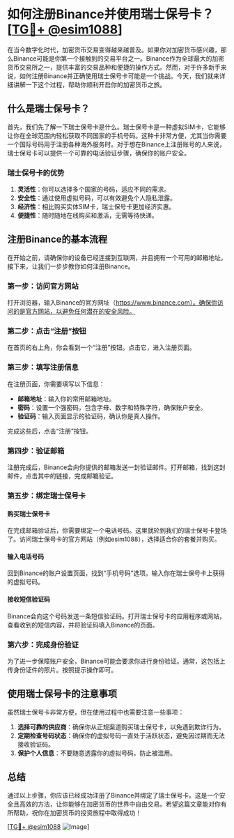 # 如何注册Binance并使用瑞士保号卡？[[TG💪+ @esim1088](https://t.me/s/esim1088)]

在当今数字化时代，加密货币交易变得越来越普及。如果你对加密货币感兴趣，那么Binance可能是你第一个接触到的交易平台之一。Binance作为全球最大的加密货币交易所之一，提供丰富的交易品种和便捷的操作方式。然而，对于许多新手来说，如何注册Binance并正确使用瑞士保号卡可能是一个挑战。今天，我们就来详细讲解一下这个过程，帮助你顺利开启你的加密货币之旅。

## 什么是瑞士保号卡？

首先，我们先了解一下瑞士保号卡是什么。瑞士保号卡是一种虚拟SIM卡，它能够让你在全球范围内轻松获取不同国家的手机号码。这种卡非常方便，尤其当你需要一个国际号码用于注册各种海外服务时。对于想在Binance上注册账号的人来说，瑞士保号卡可以提供一个可靠的电话验证步骤，确保你的账户安全。

### 瑞士保号卡的优势

1. **灵活性**：你可以选择多个国家的号码，适应不同的需求。
2. **安全性**：通过使用虚拟号码，可以有效避免个人隐私泄露。
3. **经济性**：相比购买实体SIM卡，瑞士保号卡更加经济实惠。
4. **便捷性**：随时随地在线购买和激活，无需等待快递。

## 注册Binance的基本流程

在开始之前，请确保你的设备已经连接到互联网，并且拥有一个可用的邮箱地址。接下来，让我们一步步教你如何注册Binance。

### 第一步：访问官方网站

打开浏览器，输入Binance的官方网址（https://www.binance.com）。确保你访问的是官方网站，以避免任何潜在的安全风险。

### 第二步：点击“注册”按钮

在首页的右上角，你会看到一个“注册”按钮。点击它，进入注册页面。

### 第三步：填写注册信息

在注册页面，你需要填写以下信息：

- **邮箱地址**：输入你的常用邮箱地址。
- **密码**：设置一个强密码，包含字母、数字和特殊字符，确保账户安全。
- **验证码**：输入页面显示的验证码，确认你是真人操作。

完成这些后，点击“注册”按钮。

### 第四步：验证邮箱

注册完成后，Binance会向你提供的邮箱发送一封验证邮件。打开邮箱，找到这封邮件，点击其中的链接，完成邮箱验证。

### 第五步：绑定瑞士保号卡

#### 购买瑞士保号卡

在完成邮箱验证后，你需要绑定一个电话号码。这里就轮到我们的瑞士保号卡登场了。访问瑞士保号卡的官方网站（例如esim1088），选择适合你的套餐并购买。

#### 输入电话号码

回到Binance的账户设置页面，找到“手机号码”选项。输入你在瑞士保号卡上获得的虚拟号码。

#### 接收短信验证码

Binance会向这个号码发送一条短信验证码。打开瑞士保号卡的应用程序或网站，查看收到的短信内容，并将验证码填入Binance的页面。

### 第六步：完成身份验证

为了进一步保障账户安全，Binance可能会要求你进行身份验证。通常，这包括上传身份证件的照片。按照提示操作即可。

## 使用瑞士保号卡的注意事项

虽然瑞士保号卡非常方便，但在使用过程中也需要注意一些事项：

1. **选择可靠的供应商**：确保你从正规渠道购买瑞士保号卡，以免遇到欺诈行为。
2. **定期检查号码状态**：确保你的虚拟号码一直处于活跃状态，避免因过期而无法接收验证码。
3. **保护个人信息**：不要随意透露你的虚拟号码，防止被滥用。

## 总结

通过以上步骤，你应该已经成功注册了Binance并绑定了瑞士保号卡。这是一个安全且高效的方法，让你能够在加密货币的世界中自由交易。希望这篇文章能对你有所帮助，祝你在加密货币的投资旅程中取得成功！

[[TG💪+ @esim1088](https://t.me/s/esim1088) ![Image](https://i.postimg.cc/4NQfJmqS/Snipaste-2025-05-13-00-14-12.png)]